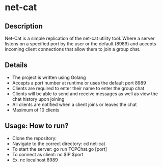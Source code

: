 # net-cat

## Description
Net-Cat is a simple replication of the net-cat utility tool. Where a server listens on a specified port by the user or the default (8989) and accepts incoming client connections that allow them to join a group chat.

## Details
- The project is written using Golang
- Accepts a port number at runtime or uses the default port 8989
- Clients are required to enter their name to enter the group chat
- Clients will be able to send and receive messages as well as view the chat history upon joining
- All clients are notified when a client joins or leaves the chat
- Maximum of 10 clients


## Usage: How to run?
- Clone the repository:
- Navigate to the correct directory: cd net-cat
- To start the server: go run TCPChat.go [port]
- To connect as client: nc $IP $port
- Ex. nc localhost 8989
